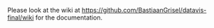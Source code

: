 Please look at the wiki at https://github.com/BastiaanGrisel/datavis-final/wiki for the documentation.
